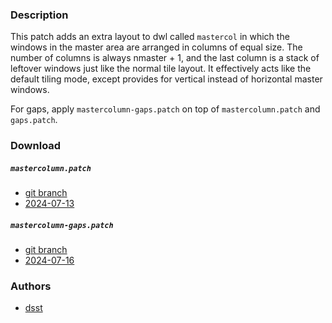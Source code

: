 ### Description
This patch adds an extra layout to dwl called `mastercol` in which the windows in the master area are arranged in columns of equal size. The number of columns is always nmaster + 1, and the last column is a stack of leftover windows just like the normal tile layout. It effectively acts like the default tiling mode, except provides for vertical instead of horizontal master windows.

For gaps, apply `mastercolumn-gaps.patch` on top of `mastercolumn.patch` and `gaps.patch`.

### Download
##### `mastercolumn.patch`
- [git branch](https://codeberg.org/dsst/dwl/src/branch/mastercolumn)
- [2024-07-13](https://codeberg.org/dwl/dwl-patches/raw/branch/main/patches/mastercolumn/mastercolumn.patch)

##### `mastercolumn-gaps.patch`
- [git branch](https://codeberg.org/dsst/dwl/src/branch/mastercolumn-gaps)
- [2024-07-16](https://codeberg.org/dwl/dwl-patches/raw/branch/main/patches/mastercolumn/mastercolumn-gaps.patch)

### Authors
- [dsst](https://codeberg.org/dsst)

